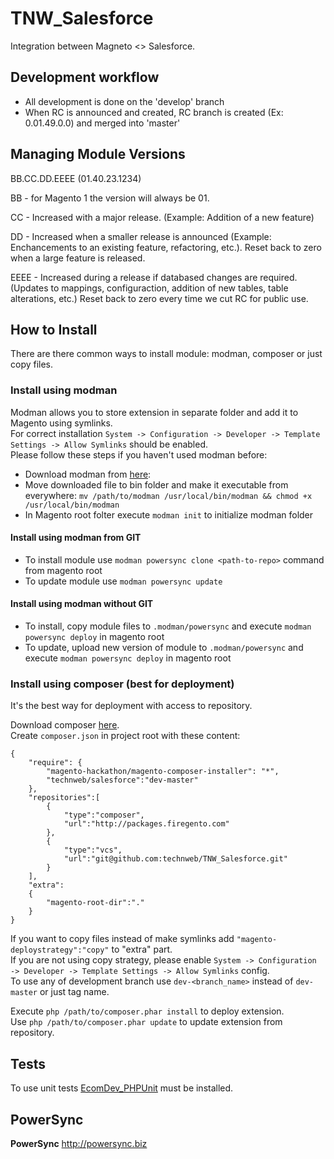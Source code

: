 # TNW_Salesforce
Integration between Magneto <> Salesforce.

Development workflow
-----------
- All development is done on the 'develop' branch
- When RC is announced and created, RC branch is created (Ex: 0.01.49.0.0) and merged into 'master'

Managing Module Versions
-----------
BB.CC.DD.EEEE (01.40.23.1234)

BB - for Magento 1 the version will always be 01.

CC - Increased with a major release. (Example: Addition of a new feature)

DD - Increased when a smaller release is announced (Example: Enchancements to an existing feature, refactoring, etc.). Reset back to zero when a large feature is released.

EEEE - Increased during a release if databased changes are required. (Updates to mappings, configuraction, addition of new tables, table alterations, etc.) Reset back to zero every time we cut RC for public use.

How to Install
-----------
There are there common ways to install module: modman, composer or just copy files.

### Install using modman
Modman allows you to store extension in separate folder and add it to Magento using symlinks.  
For correct installation `System -> Configuration -> Developer -> Template Settings -> Allow Symlinks` should be enabled.  
Please follow these steps if you haven't used modman before:

* Download modman from [here][modman_link]:
* Move downloaded file to bin folder and make it executable from everywhere: `mv /path/to/modman /usr/local/bin/modman && chmod +x /usr/local/bin/modman`
* In Magento root folter execute `modman init` to initialize modman folder

#### Install using modman from GIT

* To install module use `modman powersync clone <path-to-repo>` command from magento root
* To update module use `modman powersync update`

#### Install using modman without GIT

* To install, copy module files to `.modman/powersync` and execute `modman powersync deploy` in magento root
* To update, upload new version of module to `.modman/powersync` and execute `modman powersync deploy` in magento root

### Install using composer (best for deployment)
It's the best way for deployment with access to repository.

Download composer [here][composer_link].  
Create `composer.json` in project root with these content:  

    {
        "require": {
            "magento-hackathon/magento-composer-installer": "*",
            "technweb/salesforce":"dev-master"
        },
        "repositories":[
            {
                "type":"composer",
                "url":"http://packages.firegento.com"
            },
            {
                "type":"vcs",
                "url":"git@github.com:technweb/TNW_Salesforce.git"
            }
        ],
        "extra":
        {
            "magento-root-dir":"."
        }
    }

If you want to copy files instead of make symlinks add `"magento-deploystrategy":"copy"` to "extra" part.  
If you are not using copy strategy, please enable `System -> Configuration -> Developer -> Template Settings -> Allow Symlinks` config.  
To use any of development branch use `dev-<branch_name>` instead of `dev-master` or just tag name.  
  
Execute `php /path/to/composer.phar install` to deploy extension.  
Use `php /path/to/composer.phar update` to update extension from repository.

Tests
-----------
To use unit tests [EcomDev_PHPUnit][ecomdev_phpunit_link] must be installed.

PowerSync
-----------
**PowerSync** http://powersync.biz<br />

[modman_link]: https://raw.githubusercontent.com/hws47a/modman-relative-links/master/modman
[composer_link]: https://getcomposer.org/download/
[ecomdev_phpunit_link]: https://github.com/EcomDev/EcomDev_PHPUnit
